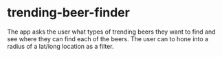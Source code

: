 # trending-beer-finder
The app asks the user what types of trending beers they want to find and see where they can find each of the beers. The user can to hone into a radius of a lat/long location as a filter.
